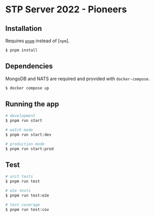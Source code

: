 # STP Server 2022 - Pioneers

## Installation

Requires [`pnpm`](https://pnpm.js.org/) instead of [`npm`].

```bash
$ pnpm install
```

## Dependencies

MongoDB and NATS are required and provided with `docker-compose`.

```bash
$ docker compose up
```

## Running the app

```bash
# development
$ pnpm run start

# watch mode
$ pnpm run start:dev

# production mode
$ pnpm run start:prod
```

## Test

```bash
# unit tests
$ pnpm run test

# e2e tests
$ pnpm run test:e2e

# test coverage
$ pnpm run test:cov
```
